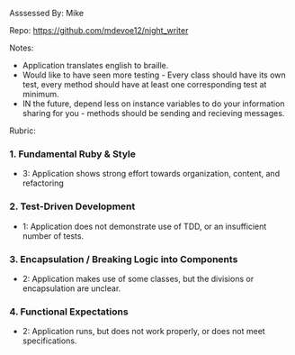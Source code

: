 Asssessed By: Mike

Repo: https://github.com/mdevoe12/night_writer

Notes: 
* Application translates english to braille.
* Would like to have seen more testing - Every class should have its own test, every method should have at least
one corresponding test at minimum.
* IN the future, depend less on instance variables to do your information sharing for you - methods should be sending and 
recieving messages.


Rubric:

### 1. Fundamental Ruby & Style

* 3:  Application shows strong effort towards organization, content, and refactoring

### 2. Test-Driven Development

* 1: Application does not demonstrate use of TDD, or an insufficient number of tests.

### 3. Encapsulation / Breaking Logic into Components

* 2: Application makes use of some classes, but the divisions or encapsulation are unclear.


### 4. Functional Expectations

* 2: Application runs, but does not work properly, or does not meet specifications.

